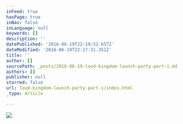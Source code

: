 ```yaml
---
inFeed: true
hasPage: true
inNav: false
inLanguage: null
keywords: []
description: ''
datePublished: '2016-06-19T22:19:52.657Z'
dateModified: '2016-06-19T22:17:31.351Z'
title: ''
author: []
sourcePath: _posts/2016-06-19-loud-kingdom-launch-party-part-i.md
authors: []
publisher: null
starred: false
url: loud-kingdom-launch-party-part-i/index.html
_type: Article

---
```

![](https://the-grid-user-content.s3-us-west-2.amazonaws.com/3f9949ee-ba21-4ff1-a031-7b50c9233718.jpg)
